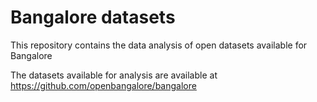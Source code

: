 # Bangalore datasets 
This repository contains the data analysis of open datasets available for Bangalore

The datasets available for analysis are available at https://github.com/openbangalore/bangalore
